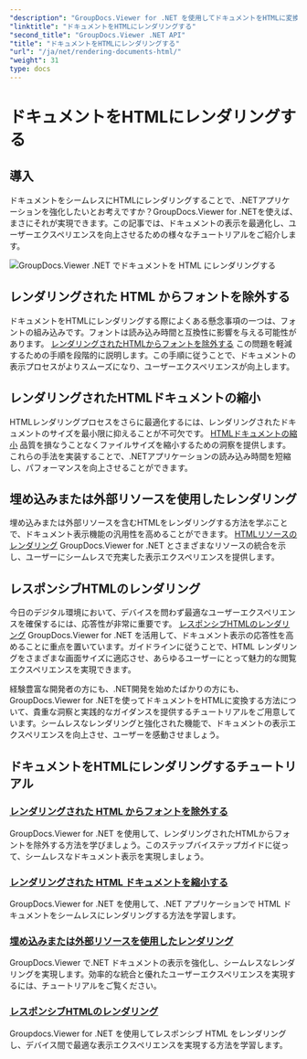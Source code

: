```yaml
---
"description": "GroupDocs.Viewer for .NET を使用してドキュメントをHTMLに変換する方法についての包括的なチュートリアルをご覧ください。ドキュメントの表示テクニックとユーザーエクスペリエンスの向上について学びます。"
"linktitle": "ドキュメントをHTMLにレンダリングする"
"second_title": "GroupDocs.Viewer .NET API"
"title": "ドキュメントをHTMLにレンダリングする"
"url": "/ja/net/rendering-documents-html/"
"weight": 31
type: docs
---
```

# ドキュメントをHTMLにレンダリングする


## 導入

ドキュメントをシームレスにHTMLにレンダリングすることで、.NETアプリケーションを強化したいとお考えですか？GroupDocs.Viewer for .NETを使えば、まさにそれが実現できます。この記事では、ドキュメントの表示を最適化し、ユーザーエクスペリエンスを向上させるための様々なチュートリアルをご紹介します。

![GroupDocs.Viewer .NET でドキュメントを HTML にレンダリングする](/viewer/rendering-documents-html/image.png)

## レンダリングされた HTML からフォントを除外する
ドキュメントをHTMLにレンダリングする際によくある懸念事項の一つは、フォントの組み込みです。フォントは読み込み時間と互換性に影響を与える可能性があります。 [レンダリングされたHTMLからフォントを除外する](./exclude-fonts-html/) この問題を軽減するための手順を段階的に説明します。この手順に従うことで、ドキュメントの表示プロセスがよりスムーズになり、ユーザーエクスペリエンスが向上します。 

## レンダリングされたHTMLドキュメントの縮小
HTMLレンダリングプロセスをさらに最適化するには、レンダリングされたドキュメントのサイズを最小限に抑えることが不可欠です。 [HTMLドキュメントの縮小](./minify-html/) 品質を損なうことなくファイルサイズを縮小するための洞察を提供します。これらの手法を実装することで、.NETアプリケーションの読み込み時間を短縮し、パフォーマンスを向上させることができます。

## 埋め込みまたは外部リソースを使用したレンダリング
埋め込みまたは外部リソースを含むHTMLをレンダリングする方法を学ぶことで、ドキュメント表示機能の汎用性を高めることができます。 [HTMLリソースのレンダリング](./render-html-resources/) GroupDocs.Viewer for .NET とさまざまなリソースの統合を示し、ユーザーにシームレスで充実した表示エクスペリエンスを提供します。

## レスポンシブHTMLのレンダリング
今日のデジタル環境において、デバイスを問わず最適なユーザーエクスペリエンスを確保するには、応答性が非常に重要です。 [レスポンシブHTMLのレンダリング](./render-responsive-html/) GroupDocs.Viewer for .NET を活用して、ドキュメント表示の応答性を高めることに重点を置いています。ガイドラインに従うことで、HTML レンダリングをさまざまな画面サイズに適応させ、あらゆるユーザーにとって魅力的な閲覧エクスペリエンスを実現できます。

経験豊富な開発者の方にも、.NET開発を始めたばかりの方にも、GroupDocs.Viewer for .NETを使ってドキュメントをHTMLに変換する方法について、貴重な洞察と実践的なガイダンスを提供するチュートリアルをご用意しています。シームレスなレンダリングと強化された機能で、ドキュメントの表示エクスペリエンスを向上させ、ユーザーを感動させましょう。

## ドキュメントをHTMLにレンダリングするチュートリアル
### [レンダリングされた HTML からフォントを除外する](./exclude-fonts-html/)
GroupDocs.Viewer for .NET を使用して、レンダリングされたHTMLからフォントを除外する方法を学びましょう。このステップバイステップガイドに従って、シームレスなドキュメント表示を実現しましょう。
### [レンダリングされた HTML ドキュメントを縮小する](./minify-html/)
GroupDocs.Viewer for .NET を使用して、.NET アプリケーションで HTML ドキュメントをシームレスにレンダリングする方法を学習します。
### [埋め込みまたは外部リソースを使用したレンダリング](./render-html-resources/)
GroupDocs.Viewer で.NET ドキュメントの表示を強化し、シームレスなレンダリングを実現します。効率的な統合と優れたユーザーエクスペリエンスを実現するには、チュートリアルをご覧ください。
### [レスポンシブHTMLのレンダリング](./render-responsive-html/)
Groupdocs.Viewer for .NET を使用してレスポンシブ HTML をレンダリングし、デバイス間で最適な表示エクスペリエンスを実現する方法を学習します。